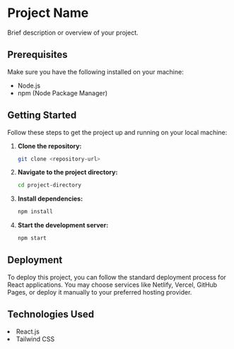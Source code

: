# Project Name

Brief description or overview of your project.

## Prerequisites

Make sure you have the following installed on your machine:

- Node.js
- npm (Node Package Manager)

## Getting Started

Follow these steps to get the project up and running on your local machine:

1. **Clone the repository:**

    ```bash
    git clone <repository-url>
    ```

2. **Navigate to the project directory:**

    ```bash
    cd project-directory
    ```

3. **Install dependencies:**

    ```bash
    npm install
    ```

4. **Start the development server:**

    ```bash
    npm start
    ```


## Deployment
To deploy this project, you can follow the standard deployment process for React applications. You may choose services like Netlify, Vercel, GitHub Pages, or deploy it manually to your preferred hosting provider.

## Technologies Used
<li>React.js</li>
<li>Tailwind CSS

